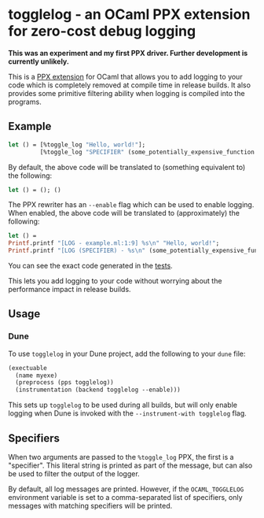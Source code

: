 # togglelog - an OCaml PPX extension for zero-cost debug logging

**This was an experiment and my first PPX driver. Further development is currently unlikely.**

This is a [PPX extension](https://ocaml.org/docs/metaprogramming) for OCaml that allows you to add logging to your code which is completely removed at compile time in release builds.
It also provides some primitive filtering ability when logging is compiled into the programs.

## Example

```ocaml
let () = [%toggle_log "Hello, world!"];
         [%toggle_log "SPECIFIER" (some_potentially_expensive_function ())]
```

By default, the above code will be translated to (something equivalent to) the following:
```ocaml
let () = (); ()
```

The PPX rewriter has an `--enable` flag which can be used to enable logging. When enabled,
the above code will be translated to (approximately) the following:
```ocaml
let () =
Printf.printf "[LOG - example.ml:1:9] %s\n" "Hello, world!";
Printf.printf "[LOG (SPECIFIER) - %s\n" (some_potentially_expensive_function ())
```

You can see the exact code generated in the [tests](./test/output.t/run.t).

This lets you add logging to your code without worrying about the performance impact in release builds.

## Usage

### Dune

To use `togglelog` in your Dune project, add the following to your `dune` file:
```scheme
(exectuable
  (name myexe)
  (preprocess (pps togglelog))
  (instrumentation (backend togglelog --enable)))
```

This sets up `togglelog` to be used during all builds, but will only enable logging when Dune is invoked
with the `--instrument-with togglelog` flag.


## Specifiers

When two arguments are passed to the `%toggle_log` PPX, the first is a "specifier".
This literal string is printed as part of the message, but can also
be used to filter the output of the logger.

By default, all log messages are printed. However, if the `OCAML_TOGGLELOG`
environment variable is set to a comma-separated list of specifiers, only
messages with matching specifiers will be printed.
